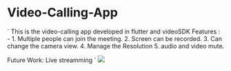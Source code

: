 # Video-Calling-App
`
This is the video-calling app developed in flutter and videoSDK
Features : -
        1. Multiple people can join the meeting.
        2. Screen can be recorded.
        3. Can change the camera view.
        4. Manage the Resolution
        5. audio and video mute.
        
 Future Work: Live streamming
 `
![](https://github.com/surajkd786/Video-Calling-App/blob/main/VIDEO_APP_GIF.gif)

